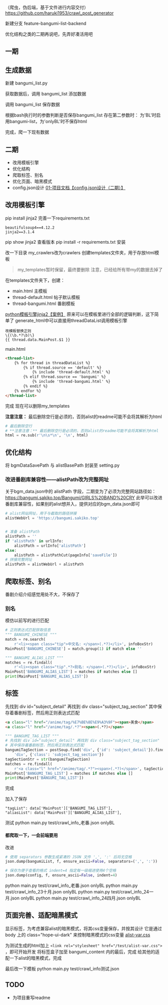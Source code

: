 （爬虫，伪后端，基于文件进行内容交付）
https://github.com/haruki1953/crawl_post_generator

新建分支 
feature-bangumi-list-backend

优化结构之类的二期再说吧，先弄好凑活用吧

## 一期
## 生成数据
新建 bangumi_list.py

获取数据后，调用 bangumi_list 添加数据

调用 bangumi_list 保存数据

根据bash执行时的参数判断是否保存bangumi_list
存在第二参数时：
为'BL'时启用bangumi-list，为'onlyBL'时不保存html

完成，爬一下现有数据


## 二期
- 改用模板引擎
- 优化结构
- 爬取标签、别名
- 优化页面、暗黑模式
- config.json设计 [01-项目文档【config.json设计（二期）】](01-项目文档.md#config.json设计（二期）)


## 改用模板引擎
pip install jinja2
完善一下requirements.txt
```
beautifulsoup4==4.12.2
jinja2==3.1.4
```
pip show jinja2 查看版本
pip install -r requirements.txt 安装

改一下目录
my_crawlers改为crawlers
创建templates文件夹，用于存放html模板
> my_templates暂时保留，最终要删除
> 注意，已经给所有带my的数据去掉了

在templates文件夹下，创建：
- main.html 主模板
- thread-default.html 帖子默认模板
- thread-bangumi.html 番剧模板

[python模板引擎jinja2【案例】](笔记/python模板引擎jinja2.md#案例)
原来可以在模板里进行全部的逻辑判断，这下简单了
generate_html中可以直接用threadDataList调用模板引擎

```
改模板替换正则
\{(\b.*?\b)\}
{{ thread.data.MainPost.$1 }}
```

main.html
```html
<thread-list>
    {% for thread in threadDataList %}
        {% if thread.source == 'default' %}
            {% include 'thread-default.html' %}
        {% elif thread.source == 'bangumi' %}
            {% include 'thread-bangumi.html' %}
        {% endif %}
    {% endfor %}
</thread-list>
```

完成
现在可以删除my_templates

**注意注意：** 最后删除空行是必须的，否则alist的readme可能不会将其解析为html
```python
# 最后删除空行
# **注意注意：** 最后删除空行是必须的，否则alist的readme可能不会将其解析为html
html = re.sub(r'\n\s*\n', '\n', html)
```

## 优化结构
将 bgmDataSavePath 与 alistBasePath 封装至 setting.py

### 改进番剧库兼容性——alistPath改为完整网址
关于bgm_data.json中的 alistPath 字段，二期变为了必须为完整网站路径如：https://bangumi.sakiko.top/Bangumi/GIRLS%20BAND%20CRY
此举可以改进番剧库兼容性，如果别的alist想并入，提供对应的bgm_data.json即可

```python
# alist网站网址，用于与截取的路径拼接
alistWebUrl = 'https://bangumi.sakiko.top'


# 准备 alistPath
alistPath = ''
if 'alistPath' in urlInfo:
	alistPath = urlInfo['alistPath']
else:
	alistPath = alistPathCut(pageInfo['saveFile'])
# 拼接完整网址
alistPath = alistWebUrl + alistPath
```


## 爬取标签、别名
番剧介绍介绍感觉用处不大，不保存了
### 别名
模仿以前写的进行匹配
```python
# 正则表达式匹配获取信息
""" BANGUMI_CHINESE """
match = re.search(
	r'<li><span class="tip">中文名: </span>(.*?)</li>', infoBoxStr)
MainPost['BANGUMI_CHINESE'] = match.group(1) if match else ''

""" BANGUMI_ALIAS_LIST """
matches = re.findall(
	r'<li><span class="tip".*?>别名: </span>(.*?)</li>', infoBoxStr)
MainPost['BANGUMI_ALIAS_LIST'] = matches if matches else []
print(MainPost['BANGUMI_ALIAS_LIST'])
```

## 标签
先找到 div id="subject_detail" 再找到 div class="subject_tag_section" 其中保存着番剧标签，然后用正则表达式匹配
```html
<a class="l" href="/anime/tag/%E7%BE%8E%E9%A3%9F"><span>美食</span>
<a class="l" href="/anime/tag/.*?"><span>(.*?)</span>
```
```python
""" BANGUMI_TAG_LIST """
# 先找到 div id="subject_detail" 再找到 div class="subject_tag_section"
# 其中保存着番剧标签，然后用正则表达式匹配
bangumiTagSection = postSoup.find('div', {'id': 'subject_detail'}).find(
    'div', {'class': 'subject_tag_section'})
tagSectionStr = str(bangumiTagSection)
matches = re.findall(
    r'<a class="l" href="/anime/tag/.*?"><span>(.*?)</span>', tagSectionStr)
MainPost['BANGUMI_TAG_LIST'] = matches if matches else []
print(MainPost['BANGUMI_TAG_LIST'])
```
完成

加入了保存
```
"tagList": data['MainPost']['BANGUMI_TAG_LIST'],
"aliasList": data['MainPost']['BANGUMI_ALIAS_LIST'],
```
测试 python main.py test/crawl_info_老番.json onlyBL
#### 都爬取一下，一会前端要用
改进
```python
# 使用 separators 参数生成紧凑的 JSON 文件 ',', ':' 后将无空格
json.dump(bangumiList, f, ensure_ascii=False, separators=(',', ':'))

# 保存为便于查看的格式 indent=4 指定每一级缩进使用4个空格
json.dump(config, f, ensure_ascii=False, indent=4)
```
python main.py test/crawl_info_老番.json onlyBL
python main.py test/crawl_info_23十月.json onlyBL
python main.py test/crawl_info_24一月.json onlyBL
python main.py test/crawl_info_24四月.json onlyBL

## 页面完善、适配暗黑模式
显示标签，为考虑兼容alist的暗黑模式，将其css变量保存，并按其设计
它是通过 body 上的 class="hope-ui-dark" 来控制暗黑模式的css变量
[alist-var.css](code/alist-var.css)

为测试生成的html加上 `<link rel="stylesheet" href="/test/alist-var.css">` ，即可开始开发
将标签盒子加至 bangumi_content 内的最后，完成
给其他的适配一下alist的暗黑模式，完成

最后改一下模板
python main.py test/crawl_info测试.json



## TODO
- 为项目重写readme



